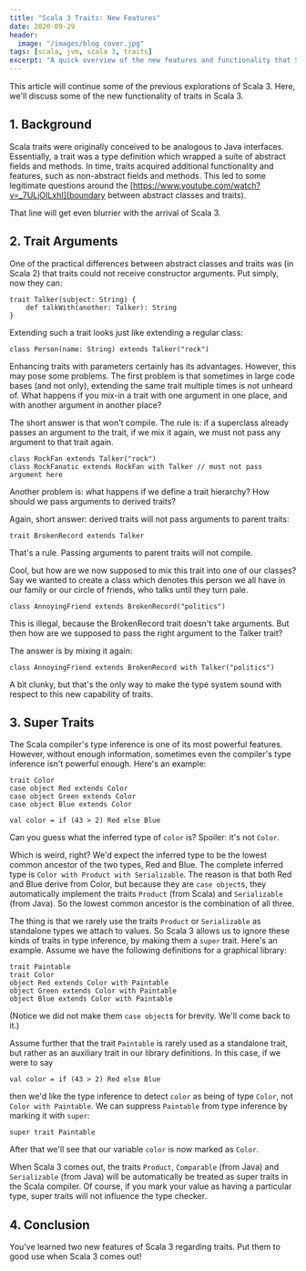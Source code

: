 ```yaml
---
title: "Scala 3 Traits: New Features"
date: 2020-09-29
header:
  image: "/images/blog cover.jpg"
tags: [scala, jvm, scala 3, traits]
excerpt: "A quick overview of the new features and functionality that Scala 3 will bring to traits."
---
```


This article will continue some of the previous explorations of Scala 3. Here, we'll discuss some of the new functionality of traits in Scala 3.

## 1. Background

Scala traits were originally conceived to be analogous to Java interfaces. Essentially, a trait was a type definition which wrapped a suite of abstract fields and methods. In time, traits acquired additional functionality and features, such as non-abstract fields and methods. This led to some legitimate questions around the [https://www.youtube.com/watch?v=_7ULjOILxhI](boundary between abstract classes and traits).

That line will get even blurrier with the arrival of Scala 3.

## 2. Trait Arguments

One of the practical differences between abstract classes and traits was (in Scala 2) that traits could not receive constructor arguments. Put simply, now they can:

```scala3
trait Talker(subject: String) {
    def talkWith(another: Talker): String
}
```

Extending such a trait looks just like extending a regular class:

```scala3
class Person(name: String) extends Talker("rock")
```

Enhancing traits with parameters certainly has its advantages. However, this may pose some problems. The first problem is that sometimes in large code bases (and not only), extending the same trait multiple times is not unheard of. What happens if you mix-in a trait with one argument in one place, and with another argument in another place?

The short answer is that won't compile. The rule is: if a superclass already passes an argument to the trait, if we mix it again, we must not pass any argument to that trait again.

```scala3
class RockFan extends Talker("rock")
class RockFanatic extends RockFan with Talker // must not pass argument here
```

Another problem is: what happens if we define a trait hierarchy? How should we pass arguments to derived traits?

Again, short answer: derived traits will not pass arguments to parent traits:

```scala3
trait BrokenRecord extends Talker
```

That's a rule. Passing arguments to parent traits will not compile.

Cool, but how are we now supposed to mix this trait into one of our classes? Say we wanted to create a class which denotes this person we all have in our family or our circle of friends, who talks until they turn pale.

```scala3
class AnnoyingFriend extends BrokenRecord("politics")
```

This is illegal, because the BrokenRecord trait doesn't take arguments. But then how are we supposed to pass the right argument to the Talker trait?

The answer is by mixing it again:

```scala3
class AnnoyingFriend extends BrokenRecord with Talker("politics")
```

A bit clunky, but that's the only way to make the type system sound with respect to this new capability of traits.

## 3. Super Traits

The Scala compiler's type inference is one of its most powerful features. However, without enough information, sometimes even the compiler's type inference isn't powerful enough. Here's an example:

```scala3
trait Color
case object Red extends Color
case object Green extends Color
case object Blue extends Color

val color = if (43 > 2) Red else Blue
```

Can you guess what the inferred type of `color` is? Spoiler: it's not `Color`.

Which is weird, right? We'd expect the inferred type to be the lowest common ancestor of the two types, Red and Blue. The complete inferred type is `Color with Product with Serializable`. The reason is that both Red and Blue derive from Color, but because they are `case object`s, they automatically implement the traits `Product` (from Scala) and `Serializable` (from Java). So the lowest common ancestor is the combination of all three.

The thing is that we rarely use the traits `Product` or `Serializable` as standalone types we attach to values. So Scala 3 allows us to ignore these kinds of traits in type inference, by making them a `super` trait. Here's an example. Assume we have the following definitions for a graphical library:

```scala3
trait Paintable
trait Color
object Red extends Color with Paintable
object Green extends Color with Paintable
object Blue extends Color with Paintable
```

(Notice we did not make them `case object`s for brevity. We'll come back to it.)

Assume further that the trait `Paintable` is rarely used as a standalone trait, but rather as an auxiliary trait in our library definitions. In this case, if we were to say

```scala3
val color = if (43 > 2) Red else Blue
```

then we'd like the type inference to detect `color` as being of type `Color`, not `Color with Paintable`. We can suppress `Paintable` from type inference by marking it with `super`:

```scala3
super trait Paintable
```

After that we'll see that our variable `color` is now marked as `Color`.

When Scala 3 comes out, the traits `Product`, `Comparable` (from Java) and `Serializable` (from Java) will be automatically be treated as super traits in the Scala compiler. Of course, if you mark your value as having a particular type, super traits will not influence the type checker.

## 4. Conclusion

You've learned two new features of Scala 3 regarding traits. Put them to good use when Scala 3 comes out!




